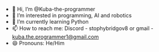 - 👋 Hi, I’m @Kuba-the-programmer
- 👀 I’m interested in programming, AI and robotics
- 🌱 I’m currently learning Python
- 📫 How to reach me: Discord - stophybridgov8   or  gmail - kuba.the.programmer1@gmail.com
- 😄 Pronouns: He/Him


<!---
Kuba-the-programmer/Kuba-the-programmer is a ✨ special ✨ repository because its `README.md` (this file) appears on your GitHub profile.
You can click the Preview link to take a look at your changes.
--->
